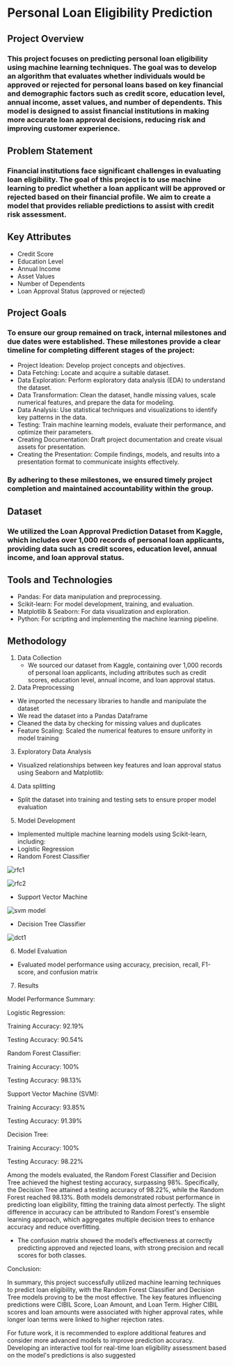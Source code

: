 # Personal Loan Eligibility Prediction
## Project Overview
### This project focuses on predicting personal loan eligibility using machine learning techniques. The goal was to develop an algorithm that evaluates whether individuals would be approved or rejected for personal loans based on key financial and demographic factors such as credit score, education level, annual income, asset values, and number of dependents. This model is designed to assist financial institutions in making more accurate loan approval decisions, reducing risk and improving customer experience.
## Problem Statement
### Financial institutions face significant challenges in evaluating loan eligibility. The goal of this project is to use machine learning to predict whether a loan applicant will be approved or rejected based on their financial profile. We aim to create a model that provides reliable predictions to assist with credit risk assessment.
## Key Attributes
- Credit Score
- Education Level
- Annual Income
- Asset Values
- Number of Dependents
- Loan Approval Status (approved or rejected)
## Project Goals
### To ensure our group remained on track, internal milestones and due dates were established. These milestones provide a clear timeline for completing different stages of the project:
- Project Ideation: Develop project concepts and objectives.
- Data Fetching: Locate and acquire a suitable dataset.
- Data Exploration: Perform exploratory data analysis (EDA) to understand the dataset.
- Data Transformation: Clean the dataset, handle missing values, scale numerical features, and prepare the data for modeling.
- Data Analysis: Use statistical techniques and visualizations to identify key patterns in the data.
- Testing: Train machine learning models, evaluate their performance, and optimize their parameters.
- Creating Documentation: Draft project documentation and create visual assets for presentation.
- Creating the Presentation: Compile findings, models, and results into a presentation format to communicate insights effectively.
### By adhering to these milestones, we ensured timely project completion and maintained accountability within the group.
## Dataset
### We utilized the Loan Approval Prediction Dataset from Kaggle, which includes over 1,000 records of personal loan applicants, providing data such as credit scores, education level, annual income, and loan approval status.
## Tools and Technologies
- Pandas: For data manipulation and preprocessing.
- Scikit-learn: For model development, training, and evaluation.
- Matplotlib & Seaborn: For data visualization and exploration.
- Python: For scripting and implementing the machine learning pipeline.
## Methodology
1. Data Collection
   - We sourced our dataset from Kaggle, containing over 1,000 records of personal loan applicants, including attributes such as credit scores, education level, annual income, and loan approval status.
2. Data Preprocessing
- We imported the necessary libraries to handle and manipulate the dataset
- We read the dataset into a Pandas Dataframe
- Cleaned the data by checking for missing values and duplicates
- Feature Scaling: Scaled the numerical features to ensure unifority in model training
3. Exploratory Data Analysis
  - Visualized relationships between key features and loan approval status using Seaborn and Matplotlib:
4. Data splitting
- Split the dataset into training and testing sets to ensure proper model evaluation
5. Model Development
  - Implemented multiple machine learning models using Scikit-learn, including:
  - Logistic Regression
  - Random Forest Classifier
  
  
  ![rfc1](https://github.com/user-attachments/assets/965626c7-7f31-4647-87f0-248e680d717f)


  ![rfc2](https://github.com/user-attachments/assets/af5a0298-963e-4595-8f3f-23c6b3fbeb5b)

  - Support Vector Machine
  

  ![svm model](https://github.com/user-attachments/assets/d36394af-943e-4769-9469-eabeff4a7385)

  - Decision Tree Classifier
  

  ![dct1](https://github.com/user-attachments/assets/f8ce634c-76aa-4bb1-9b81-03d79c0f0d21)

6. Model Evaluation
- Evaluated model performance using accuracy, precision, recall, F1-score, and confusion matrix
7. Results

  Model Performance Summary:

Logistic Regression:

Training Accuracy: 92.19%

Testing Accuracy: 90.54%

Random Forest Classifier:

Training Accuracy: 100%

Testing Accuracy: 98.13%

Support Vector Machine (SVM):

Training Accuracy: 93.85%

Testing Accuracy: 91.39%

Decision Tree:

Training Accuracy: 100%

Testing Accuracy: 98.22%

Among the models evaluated, the Random Forest Classifier and Decision Tree achieved the highest testing accuracy, surpassing 98%. Specifically, the Decision Tree attained a testing accuracy of 98.22%, while the Random Forest reached 98.13%. Both models demonstrated
robust performance in predicting loan eligibility, fitting the training data almost perfectly. The slight difference in accuracy can be attributed to Random Forest's ensemble learning approach, which aggregates multiple decision trees to enhance accuracy and reduce
overfitting.
  - The confusion matrix showed the model’s effectiveness at correctly predicting approved and rejected loans, with strong precision and recall scores for both classes.

Conclusion:

In summary, this project successfully utilized machine learning techniques to predict loan eligibility, with the Random Forest Classifier and Decision Tree models proving to be the most effective. The key features influencing predictions were CIBIL Score, Loan Amount, and Loan Term. Higher CIBIL scores and loan amounts were associated with higher approval rates, while longer loan terms were linked to higher rejection rates.

For future work, it is recommended to explore additional features and consider more advanced models to improve prediction accuracy. Developing an interactive tool for real-time loan eligibility assessment based on the model's predictions is also suggested
